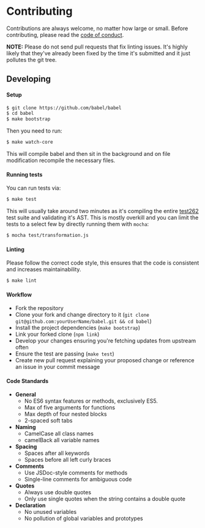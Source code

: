 # Contributing

Contributions are always welcome, no matter how large or small. Before
contributing, please read the
[code of conduct](https://github.com/babel/babel/blob/master/CODE_OF_CONDUCT.md).

**NOTE:** Please do not send pull requests that fix linting issues. It's highly
likely that they've already been fixed by the time it's submitted and it just
pollutes the git tree.

## Developing

#### Setup

```sh
$ git clone https://github.com/babel/babel
$ cd babel
$ make bootstrap
```

Then you need to run:

```sh
$ make watch-core
```

This will compile babel and then sit in the background and on file modification
recompile the necessary files.

#### Running tests

You can run tests via:

```sh
$ make test
```

This will usually take around two minutes as it's compiling the entire
[test262](https://github.com/tc39/test262) test suite and validating it's AST.
This is mostly overkill and you can limit the tests to a select few by directly
running them with `mocha`:

```sh
$ mocha test/transformation.js
```

#### Linting

Please follow the correct code style, this ensures that the code is consistent
and increases maintainability.

```sh
$ make lint
```

#### Workflow

* Fork the repository
* Clone your fork and change directory to it (`git clone git@github.com:yourUserName/babel.git && cd babel`)
* Install the project dependencies (`make bootstrap`)
* Link your forked clone (`npm link`)
* Develop your changes ensuring you're fetching updates from upstream often
* Ensure the test are passing (`make test`)
* Create new pull request explaining your proposed change or reference an issue in your commit message

#### Code Standards

 * **General**
   * No ES6 syntax features or methods, exclusively ES5.
   * Max of five arguments for functions
   * Max depth of four nested blocks
   * 2-spaced soft tabs
 * **Naming**
   * CamelCase all class names
   * camelBack all variable names
 * **Spacing**
   * Spaces after all keywords
   * Spaces before all left curly braces
 * **Comments**
   * Use JSDoc-style comments for methods
   * Single-line comments for ambiguous code
 * **Quotes**
   * Always use double quotes
   * Only use single quotes when the string contains a double quote
 * **Declaration**
   * No unused variables
   * No pollution of global variables and prototypes
